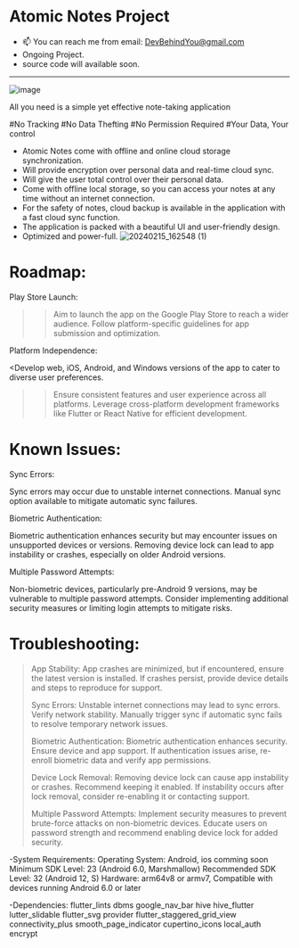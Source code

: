 # Atomic Notes Project
- 📫 You can reach me from email: DevBehindYou@gmail.com
- Ongoing Project.
- source code will available soon.
__________________________________________________________________
![image](https://github.com/DevBehindYou/Atomic-Notes-Project/assets/147663456/a6519e43-0e3e-4ce6-aebe-d508a1aadf97)

All you need is a simple yet effective note-taking application

#No Tracking
#No Data Thefting
#No Permission Required
#Your Data, Your control

- Atomic Notes come with offline and online cloud storage synchronization.
- Will provide encryption over personal data and real-time cloud sync.
- Will give the user total control over their personal data.
- Come with offline local storage, so you can access your notes at any time without an internet connection.
- For the safety of notes, cloud backup is available in the application with a fast cloud sync function. 
- The application is packed with a beautiful UI and user-friendly design.
- Optimized and power-full.
![20240215_162548 (1)](https://github.com/DevBehindYou/Atomic-Notes-Project/assets/147663456/82a66baf-8332-4b2a-b1e4-6825f1e06bf1)


# Roadmap:

Play Store Launch:

>>Aim to launch the app on the Google Play Store to reach a wider audience.
>>Follow platform-specific guidelines for app submission and optimization.

Platform Independence:

<Develop web, iOS, Android, and Windows versions of the app to cater to diverse user preferences.
>>Ensure consistent features and user experience across all platforms.
>>Leverage cross-platform development frameworks like Flutter or React Native for efficient development.

# Known Issues:

Sync Errors:

Sync errors may occur due to unstable internet connections.
Manual sync option available to mitigate automatic sync failures.

Biometric Authentication:

Biometric authentication enhances security but may encounter issues on unsupported devices or versions.
Removing device lock can lead to app instability or crashes, especially on older Android versions.

Multiple Password Attempts:

Non-biometric devices, particularly pre-Android 9 versions, may be vulnerable to multiple password attempts.
Consider implementing additional security measures or limiting login attempts to mitigate risks.

# Troubleshooting:
>App Stability:
App crashes are minimized, but if encountered, ensure the latest version is installed.
If crashes persist, provide device details and steps to reproduce for support.
>
>Sync Errors:
Unstable internet connections may lead to sync errors. Verify network stability.
Manually trigger sync if automatic sync fails to resolve temporary network issues.
>
>Biometric Authentication:
Biometric authentication enhances security. Ensure device and app support.
If authentication issues arise, re-enroll biometric data and verify app permissions.
>
>Device Lock Removal:
Removing device lock can cause app instability or crashes. Recommend keeping it enabled.
If instability occurs after lock removal, consider re-enabling it or contacting support.
>
>Multiple Password Attempts:
Implement security measures to prevent brute-force attacks on non-biometric devices.
Educate users on password strength and recommend enabling device lock for added security.

-System Requirements: Operating System: Android, ios comming soon 
Minimum SDK Level: 23 (Android 6.0, Marshmallow)
Recommended SDK Level: 32 (Android 12, S)
Hardware: arm64v8 or armv7, Compatible with devices running Android 6.0 or later

-Dependencies: flutter_lints dbms google_nav_bar hive hive_flutter lutter_slidable flutter_svg provider flutter_staggered_grid_view connectivity_plus smooth_page_indicator cupertino_icons local_auth encrypt





